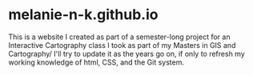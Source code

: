 # melanie-n-k.github.io
This is a website I created as part of a semester-long project for an Interactive Cartography class I took as part of my Masters in GIS and Cartography/
I'll try to update it as the years go on, if only to refresh my working knowledge of html, CSS, and the Git system. 